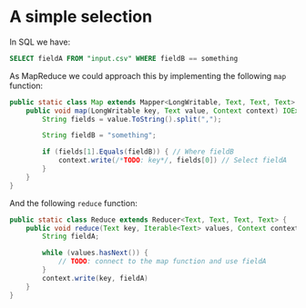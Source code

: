 # A simple selection
In SQL we have:
```sql
SELECT fieldA FROM "input.csv" WHERE fieldB == something
```

As MapReduce we could approach this by implementing the following `map` function:
```java
public static class Map extends Mapper<LongWritable, Text, Text, Text> {
    public void map(LongWritable key, Text value, Context context) IOException, InterruptedException {
        String fields = value.ToString().split(",");

        String fieldB = "something";

        if (fields[1].Equals(fieldB)) { // Where fieldB
            context.write(/*TODO: key*/, fields[0]) // Select fieldA
        }
    }
}
```

And the following `reduce` function:
```java
public static class Reduce extends Reducer<Text, Text, Text, Text> {
    public void reduce(Text key, Iterable<Text> values, Context context) throws IOException, InterruptedException {
        String fieldA;

        while (values.hasNext()) {
            // TODO: connect to the map function and use fieldA
        }
        context.write(key, fieldA)
    }   
}
```